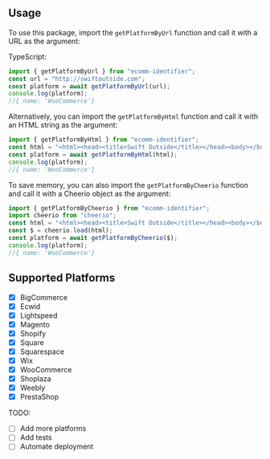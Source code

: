 ## Usage

To use this package, import the `getPlatformByUrl` function and call it with a URL as the argument:

TypeScript:

```typescript
import { getPlatformByUrl } from "ecomm-identifier";
const url = "http://swiftoutside.com";
const platform = await getPlatformByUrl(url);
console.log(platform);
//{ name: 'WooCommerce'}
```

Alternatively, you can import the `getPlatformByHtml` function and call it with an HTML string as the argument:

```typescript
import { getPlatformByHtml } from "ecomm-identifier";
const html = "<html><head><title>Swift Outside</title></head><body></body></html>";
const platform = await getPlatformByHtml(html);
console.log(platform);
//{ name: 'WooCommerce'}
```

To save memory, you can also import the `getPlatformByCheerio` function and call it with a Cheerio object as the argument:

```typescript
import { getPlatformByCheerio } from "ecomm-identifier";
import cheerio from "cheerio";
const html = "<html><head><title>Swift Outside</title></head><body></body></html>";
const $ = cheerio.load(html);
const platform = await getPlatformByCheerio($);
console.log(platform);
//{ name: 'WooCommerce'}
```

## Supported Platforms

- [x] BigCommerce
- [x] Ecwid
- [x] Lightspeed
- [x] Magento
- [x] Shopify
- [x] Square
- [x] Squarespace
- [x] Wix
- [x] WooCommerce
- [x] Shoplaza
- [x] Weebly
- [x] PrestaShop

TODO:

- [ ] Add more platforms
- [ ] Add tests
- [ ] Automate deployment

```

```

